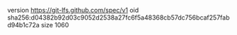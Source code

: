 version https://git-lfs.github.com/spec/v1
oid sha256:d04382b92d03c9052d2538a27fc6f5a48368cb57dc756bcaf257fabd94b1c72a
size 1060
